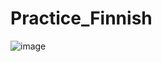 # Practice_Finnish

![image](https://github.com/Viktoriia-code/Practice_Finnish/assets/43078402/5714c395-96e2-4cb9-9b33-1eea5cb881ab)
